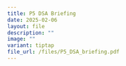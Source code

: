 ```yaml
---
title: P5 DSA Briefing
date: 2025-02-06
layout: file
description: ""
image: ""
variant: tiptap
file_url: /files/P5_DSA_briefing.pdf
---
```

